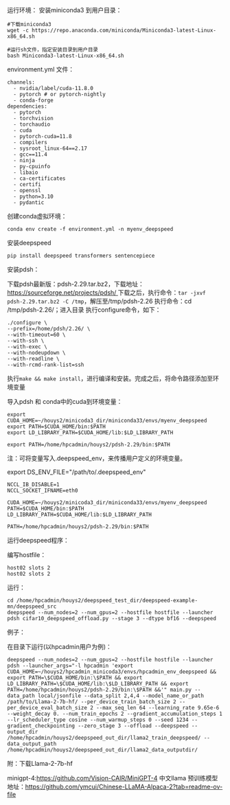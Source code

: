 
运行环境：
安装miniconda3 到用户目录：

```Shell
#下载miniconda3
wget -c https://repo.anaconda.com/miniconda/Miniconda3-latest-Linux-x86_64.sh
 
#运行sh文件，指定安装目录到用户目录
bash Miniconda3-latest-Linux-x86_64.sh
```


environment.yml 文件：

```Shell
channels:
  - nvidia/label/cuda-11.8.0
  - pytorch # or pytorch-nightly
  - conda-forge
dependencies:
  - pytorch
  - torchvision
  - torchaudio
  - cuda
  - pytorch-cuda=11.8
  - compilers
  - sysroot_linux-64==2.17
  - gcc==11.4
  - ninja
  - py-cpuinfo
  - libaio
  - ca-certificates
  - certifi
  - openssl
  - python=3.10
  - pydantic
```


创建conda虚拟环境：

```Shell
conda env create -f environment.yml -n myenv_deepspeed
```


安装deepspeed

```Shell
pip install deepspeed transformers sentencepiece
```




安装pdsh：

下载pdsh最新版：pdsh-2.29.tar.bz2，下载地址：[https://sourceforge.net/projects/pdsh/
](https://sourceforge.net/projects/pdsh/)下载之后，执行命令：`tar -jxvf pdsh-2.29.tar.bz2 -C /tmp`，解压至/tmp/pdsh-2.26
执行命令：cd /tmp/pdsh-2.26/；进入目录
执行configure命令，如下：

```Shell
./configure \
--prefix=/home/pdsh/2.26/ \
--with-timeout=60 \
--with-ssh \
--with-exec \
--with-nodeupdown \
--with-readline \
--with-rcmd-rank-list=ssh
```


执行`make && make install`，进行编译和安装。完成之后，将命令路径添加至环境变量







导入pdsh 和 conda中的cuda到环境变量：

```Shell
export CUDA_HOME=~/houys2/minicoda3_dir/miniconda33/envs/myenv_deepspeed
export PATH=$CUDA_HOME/bin:$PATH
export LD_LIBRARY_PATH=$CUDA_HOME/lib:$LD_LIBRARY_PATH

export PATH=/home/hpcadmin/houys2/pdsh-2.29/bin:$PATH
```


注：可将变量写入.deepspeed_env，来传播用户定义的环境变量。

export DS_ENV_FILE="/path/to/.deepspeed_env"

```Shell
NCCL_IB_DISABLE=1
NCCL_SOCKET_IFNAME=eth0

CUDA_HOME=~/houys2/minicoda3_dir/miniconda33/envs/myenv_deepspeed
PATH=$CUDA_HOME/bin:$PATH
LD_LIBRARY_PATH=$CUDA_HOME/lib:$LD_LIBRARY_PATH

PATH=/home/hpcadmin/houys2/pdsh-2.29/bin:$PATH
```




运行deepspeed程序：

编写hostfile：

```Shell
host02 slots 2
host02 slots 2
```




运行：

```Shell
cd /home/hpcadmin/houys2/deepspeed_test_dir/deepspeed-example-mn/deepspeed_src
deepspeed --num_nodes=2 --num_gpus=2 --hostfile hostfile --launcher pdsh cifar10_deepspeed_offload.py --stage 3 --dtype bf16 --deepspeed
```




例子：

在目录下运行(以hpcadmin用户为例)：

```Shell
deepspeed --num_nodes=2 --num_gpus=2 --hostfile hostfile --launcher pdsh --launcher_args="-l hpcadmin 'export CUDA_HOME=~/houys2/hpcadmin_minicoda3/envs/hpcadmin_env_deepspeed && export PATH=\$CUDA_HOME/bin:\$PATH && export LD_LIBRARY_PATH=\$CUDA_HOME/lib:\$LD_LIBRARY_PATH && export PATH=/home/hpcadmin/houys2/pdsh-2.29/bin:\$PATH &&'" main.py --data_path local/jsonfile --data_split 2,4,4 --model_name_or_path /path/to/Llama-2-7b-hf/ --per_device_train_batch_size 2 --per_device_eval_batch_size 2 --max_seq_len 64 --learning_rate 9.65e-6 --weight_decay 0. --num_train_epochs 2 --gradient_accumulation_steps 1 --lr_scheduler_type cosine --num_warmup_steps 0 --seed 1234 --gradient_checkpointing --zero_stage 3 --offload --deepspeed --output_dir /home/hpcadmin/houys2/deepspeed_out_dir/llama2_train_deepspeed/ --data_output_path /home/hpcadmin/houys2/deepspeed_out_dir/llama2_data_outputdir/
```

附：下载Llama-2-7b-hf

minigpt-4:https://github.com/Vision-CAIR/MiniGPT-4
中文llama 预训练模型地址：https://github.com/ymcui/Chinese-LLaMA-Alpaca-2?tab=readme-ov-file
